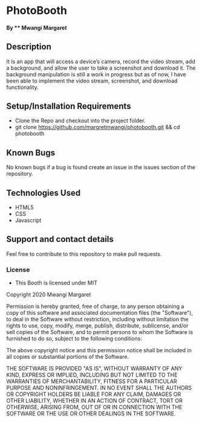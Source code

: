 # PhotoBooth

#### By ** Mwangi Margaret
## Description
 It is an app that will access a device’s camera, record the video stream, add a background, and allow the user to take a screenshot and download it. The background manipulation is still a work in progress but as of now, I have been able to implement the video stream, screenshot, and download functionality.
## Setup/Installation Requirements
* Clone the Repo and checkout into the project folder.
* git clone https://github.com/margretmwangi/photobooth.git  && cd photobooth


## Known Bugs
No known bugs if a bug is found create an issue in the issues section of the repository.
## Technologies Used
* HTML5
* CSS
* Javascript

## Support and contact details
Feel free to contribute to this repository to make pull requests.
### License
* This Booth is licensed under MIT


Copyright 2020 Mwangi Margaret

Permission is hereby granted, free of charge, to any person obtaining a copy of this software and associated documentation files (the "Software"), to deal in the Software without restriction, including without limitation the rights to use, copy, modify, merge, publish, distribute, sublicense, and/or sell copies of the Software, and to permit persons to whom the Software is furnished to do so, subject to the following conditions:

The above copyright notice and this permission notice shall be included in all copies or substantial portions of the Software.

THE SOFTWARE IS PROVIDED "AS IS", WITHOUT WARRANTY OF ANY KIND, EXPRESS OR IMPLIED, INCLUDING BUT NOT LIMITED TO THE WARRANTIES OF MERCHANTABILITY, FITNESS FOR A PARTICULAR PURPOSE AND NONINFRINGEMENT. IN NO EVENT SHALL THE AUTHORS OR COPYRIGHT HOLDERS BE LIABLE FOR ANY CLAIM, DAMAGES OR OTHER LIABILITY, WHETHER IN AN ACTION OF CONTRACT, TORT OR OTHERWISE, ARISING FROM, OUT OF OR IN CONNECTION WITH THE SOFTWARE OR THE USE OR OTHER DEALINGS IN THE SOFTWARE.

